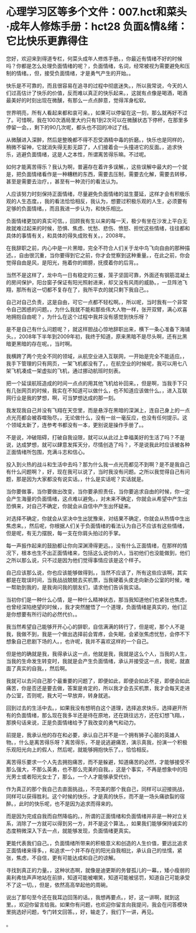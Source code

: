 # 心理学习区等多个文件：007.hct和菜头·成年人修炼手册：hct28 负面&情&绪：它比快乐更靠得住 

您好，欢迎来到得道专栏，何菜头成年人修炼手册。，你最近有情绪不好的时候吗？你都是怎么处理负面情绪的呢？，负面情绪，名词，经常被视为需要避免和压制的情绪。，但，接受负面情绪，才是勇气产生的开始。。

快乐是不可靠的，而且很容易在追寻的过程中彻底迷失。，所以我常说，今天的人们过高估计了快乐的价值，反而难以真正的快乐起来。，这就有点像是喝酒，喝酒最美好的时刻出现在微醺，有那么一点点醉意，觉得浑身松软。

世界明亮，所有人看起来都和哀可亲。，如果可以停留在这一刻，那么就再好不过了。可惜啊，我在100次酒局里大约只有1到2次可以在微醺状态下停杯，在那里多停留一会。，剩下的90几次呢，都头也不回的冲过了线。

从微醺进入深醉，然后是整晚都不得不忍受酒精中毒的折磨。，快乐也是同样的，稍微不留神，它就消失得无影无踪了，人们接着会一头撞进它的反面。，追求快乐，逃避负面情绪，这是人之本性，所谓离苦得乐嘛。不过呢。

如何才能离苦得乐？我认为啊，普遍存在着许多误解。，这些误解中最大的一个就是，把负面情绪看作是一种糟糕的东西，需要去压制，需要去化解，需要去转移，甚至是需要去治疗。，甚至有一种流行的看法认为。

人应该努力时刻保持正面情绪，尽量避免负面情绪的滋生蔓延，这样才会有积极乐观的人生态度。，我的看法恰恰相反，我认为，想要过积极乐观的人生，必须要有足够的负面情绪。，而且我进一步认为，和快乐相比。

负面情绪更加的真实可信。，回顾我有生以来的每一天，极少有坐在沙发上平白无故就难过起来的时候，恐惧、焦虑、忧愁、悲伤、愤怒、担忧这些情绪，往往都和具体的事情有关，和具体的得失成败有关。，2008年。

在我辞职之前，内心中是一片黑暗，完全不符合人们关于龙中鸟飞向自由的那种描述。，自由很沉重，当你要得到它之前，你才会觉察到这种重量。，在此之前，你会觉得自由是风，是阳光，拖着你的翅膀，抚摸着你的后背。。

当然不是这样了，龙中鸟一日有稳定的三餐，笼子坚固可靠，外面还有钢筋混凝土的房间保护，阳台窗子保证有阳光照射进来，却又没有风雨的威胁。，一旦阵池飞翔，那所有这一切都不复存在了，我所平衣的就只剩下我自己。。

自己对自己负责，这是自由，可它一点都不轻松啊。，所以呢，当时我有一个非常令自己困惑的问题。，为什么我就不能和那些伟大人物一样，张开双臂，满心欢喜地拥抱自由呢？，为什么在这个过程中我并没有感觉到快乐呀？

是不是自己有什么问题呢？，就这样胆战心惊地辞职出来，横下一条心准备下海铺头。，2008年下半年到2009年初，我终于知道，原来黑暗不是尽头啊，还有比黑暗更黑暗的存在呢。，当时啊。

我横跨了两个完全不同的领域，从航空业进入互联网，一开始是完全不能适应。，我手下管理的只有网页，一架飞机都没有了。，在航空业的时候呢，我可以用七八架飞机凑成一架虚拟的飞机，通过挪动航班时刻表。

把一个延误航班造成的时间一点点的用其他飞机给补回来。，但是啊，当我手下只有几张网页的时候，我实在不知道可以做什么，也不知道应该做什么。，进入互联网行业是我的梦想，啊，可当梦想达成的那一刻。

我发现我自己并没有飞翔在天空里，而是悬浮在黑暗的深渊上，连自己身上的一点点光亮都会被吞噬殆尽。，无论做什么，没有一丝一毫反应，也没有任何提示。这个领域太新了，连参考书都没有一本，更别说是操作手册了。。

不是说，冲破阻碍，打破自我设限，就可以从此过上幸福美好的生活了吗？不是说，达成梦想，就可以肆意发挥天分，尽情创造了吗？，不是说我此时应该被各种正面情绪所包围，充满斗志和信心。

投入到火热的战斗和生活中去吗？那为什么我一点光亮都见不到啊？是不是我自己有什么问题啊？，好，现在我可以说了，当时我没有问题。之所以我觉得自己有问题，那是因为大家都没有说实话。，什么是实话呢？实话就是。

当你要做事，当你要做出改变，当你要承担责任，当你要追求自由的时候，你一定会产生海量的负面情绪，这点难以避免。，对未来不确定，你就会从希望中产生出恐惧来，对自己不确定，你就会从自信中产生出怀疑来。

对选择不确定，你就会从坚决中生出犹豫来，对结果不确定，你就会从热情中生出焦虑来。，然后呢，你根据人们关于负面情绪的看法认为自己不应该有这些情绪，但是呢，有无力摆脱，每一支在你肩头拍过的手掌。

每一声振作起来的鼓励都让你向深渊滑得更远。，没有什么正面情绪，在那样的情况下，根本也生不出正面情绪来，包括这么说你的人，当初他们也没能做到，他们之所以那么说，只不过是因为他们觉得事情应该是这个样子。

自己应该那么说，你也应该能够做得到。，当然不应该了，所有这些应该啊，其实都是在耽误时间，当我战战兢兢去买机票，当我硬着头皮走向新办公室的时候，唯一帮助到我的，是我询问我的朋友们，请求他们告诉我实话。

当初你们是一种什么心情，是一种什么精神状态，那当我知道他们也紧张也焦虑，也曾经深陷绝望的时候，，我才突然醒悟了一个道理，负面情绪是真实的，他们正是你想要有所行动的必然代价。。

我当然希望自己能够开开心心的辞职，自信满满的转行了，但是呢，那个人不是我，我做不到，我是一个做出选择前会胃疼，会失眠，会紧张焦虑忧愁，会停不下想象自己悲剧下场的人。，也许呢，我并不喜欢这样的一个自己。

但是他的确就是我，我得承认这一点，他就是我，我就是这么个人，当我的人生，当我的生命发生转变时，我就是会产生负面情绪，承认并接受这一点，我呢，就直面了真实的自我。，然后啊。

我就可以去问自己那个最重要的问题了，即便如此，即便会如此不是，即便会如此痛苦，你是否还是要去做，答案是肯定的，所以我才会去买机票，我才会每天走进办公室，否则呢，我大可一早放弃，转身就逃。

回到过去的生活中去。，如果我没有想明白这个道理，选择追求快乐，选择避开所有的负面情绪，那么现在我多半还是待在原地，还在跳往远方，还在幻想飞翔。，那换句话来说，正是负面情绪给予了我改变的勇气和动力。

前提是，我承认他的存在和必要，承认自己并不是一个拥有狮子心脏的英雄人物。，什么是离苦得乐呀？离苦得乐，不是说逃避痛苦，演示真我，扮演一个积极乐观阳光向上的假人，然后呢，就能够拥抱快乐了。，恰恰相反。

离苦得乐要求一个人先去拥抱痛苦，而不是躲避，知道痛苦的必然，才能够接受不那么强大，不那么英勇，也不那么完美的自我。，这是个事实，不再是想象中的阳光男士或者阳光女士了，那么，一个人才能够承受代价。

作为真正的那个我自己去直面挑战。，不完美的那个我自己，同样可以迎接挑战，同样可以获得胜利。这个时候的快乐，才是真的快乐，而不是一场头痛欲裂的宿醉。，此时的快乐呢，也不是因为追求而得来的。

而是因为完成自我而自然降临的。，所谓的正面情绪和负面情绪并非是一种对立关系，消除了一方就可以得到另一方，并不是这个算法。，如果我们能够保持诚实的态度稍微深入下去一点，就能够发现，负面情绪更真实。

更能代表我们自己。，负面情绪所带来的积极意义和创造的人生价值，要远比追求正面情绪来得多。，和追求一个并不存在的阳光自我相比，承认自己的怯懦，紧张，焦虑，不自信，更有可能达成和自己的谅解。

寻找到真正的力量。，这种状态啊，就像是迪更斯的务督孤儿的一幕。，矮小瘦弱的奥利弗怯声声地站在前排，知道可能被嘲笑，知道可能被惩罚，知道自己可能承受不了这一切。，但是，依然高高举起他的周碗。

说出了那句至今还在我耳边回荡的话。，我想再要点。，好，这一讲啊，就到这里。，欢迎你留言给我。如果你有问题，也欢迎你留言向我提问，我会在问答模块里挑选好问题，专门转文回答。，好，输走了，我们下一讲，再见。

。